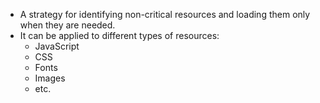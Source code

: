 - A strategy for identifying non-critical resources and loading them only when they are needed.
- It can be applied to different types of resources:
    - JavaScript
    - CSS
    - Fonts
    - Images
    - etc.